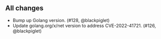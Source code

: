 ## All changes

* Bump up Golang version. (#128, @blackpiglet)
* Update golang.org/x/net version to address CVE-2022-41721. (#126, @blackpiglet)
